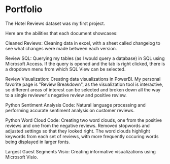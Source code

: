 # Portfolio
The Hotel Reviews dataset was my first project.

Here are the abilities that each document showcases:

Cleaned Reviews: Cleaning data in excel, with a sheet called changelog to see what changes were made between each version.

Review SQL: Querying my tables (as I would query a database) in SQL using Microsoft Access. If the query is opened and the tab is right clicked, there is a dropdown menu from which SQL View can be selected.

Review Visualization: Creating data visualizations in PowerBI. My personal favorite page is "Review Breakdown", as the visualization tool is interactive, so different areas of interest can be selected and broken down all the way to a single reviewer's negative review and positive review. 

Python Sentiment Analysis Code: Natural language processing and performing accurate sentiment analysis on customer reviews.

Python Word Cloud Code: Creating two word clouds, one from the positive reviews and one from the negative reviews. Removed stopwords and adjusted settings so that they looked right. The word clouds highlight keywords from each set of reviews, with more frequently occuring words being displayed in larger fonts.

Largest Guest Segments Visio: Creating informative visualizations using Microsoft Visio.
